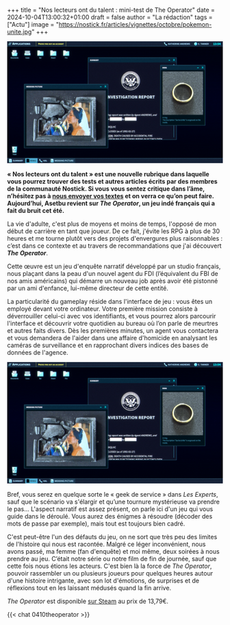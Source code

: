 +++
title = "Nos lecteurs ont du talent : mini-test de The Operator"
date = 2024-10-04T13:00:32+01:00
draft = false
author = "La rédaction"
tags = ["Actu"]
image = "https://nostick.fr/articles/vignettes/octobre/pokemon-unite.jpg"
+++

![Le jeu The Operator](theoperator1.jpg "Mulder in the building")

**« Nos lecteurs ont du talent » est une nouvelle rubrique dans laquelle vous pourrez trouver des tests et autres articles écrits par des membres de la communauté Nostick. Si vous vous sentez critique dans l’âme, n’hésitez pas à [nous envoyer vos textes](https://nostick.fr/about/) et on verra ce qu’on peut faire. Aujourd’hui, Asetbu revient sur *The Operator*, un jeu indé français qui a fait du bruit cet été.**

La vie d'adulte, c'est plus de moyens et moins de temps, l'opposé de mon début de carrière en tant que joueur. De ce fait, j'évite les RPG à plus de 30 heures et me tourne plutôt vers des projets d'envergures plus raisonnables : c’est dans ce contexte et au travers de recommandations que j'ai découvert ***The Operator***.
 
Cette œuvre est un jeu d'enquête narratif développé par un studio français, nous plaçant dans la peau d'un nouvel agent du FDI (l’équivalent du FBI de nos amis américains) qui démarre un nouveau job après avoir été pistonné par un ami d'enfance, lui-même directeur de cette entité.
 
La particularité du gameplay réside dans l'interface de jeu : vous êtes un employé devant votre ordinateur. Votre première mission consiste à déverrouiller celui-ci avec vos identifiants, et vous pourrez alors parcourir l'interface et découvrir votre quotidien au bureau où l’on parle de meurtres et autres faits divers. Dès les premières minutes, un agent vous contactera et vous demandera de l'aider dans une affaire d'homicide en analysant les caméras de surveillance et en rapprochant divers indices des bases de données de l'agence. 

![Le jeu The Operator](theoperator1.jpg)

Bref, vous serez en quelque sorte le « geek de service » dans *Les Experts*, sauf que le scénario va s'élargir et qu’une tournure mystérieuse va prendre le pas… L'aspect narratif est assez présent, on parle ici d'un jeu qui vous guide dans le déroulé. Vous aurez des énigmes à résoudre (décoder des mots de passe par exemple), mais tout est toujours bien cadré.

C'est peut-être l'un des défauts du jeu, on ne sort que très peu des limites de l'histoire qui nous est racontée. Malgré ce léger inconvénient, nous avons passé, ma femme (fan d'enquête) et moi même, deux soirées à nous prendre au jeu. C’était notre série ou notre film de fin de journée, sauf que cette fois nous étions les acteurs. C'est bien là la force de *The Operator*, pouvoir rassembler un ou plusieurs joueurs pour quelques heures autour d'une histoire intrigante, avec son lot d'émotions, de surprises et de réflexions tout en les laissant médusés quand la fin arrive.

*The Operator* est disponible [sur Steam](https://store.steampowered.com/app/1771980/The_Operator/) au prix de 13,79€.

{{< chat 0410theoperator >}}

